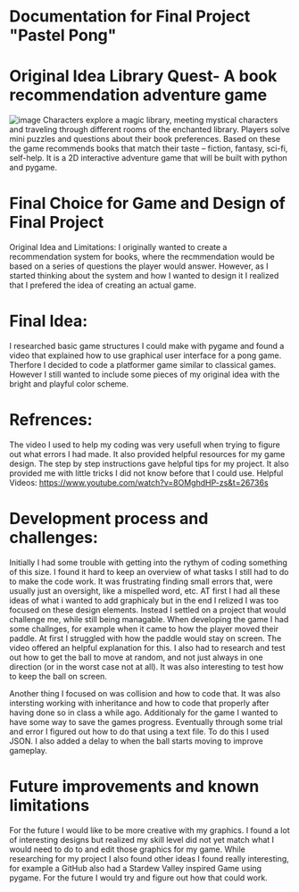 # Documentation for Final Project "Pastel Pong"

# Original Idea Library Quest- A book recommendation adventure game

![image](https://github.com/user-attachments/assets/d02297a8-7bf5-42ea-acdd-efe194964ded)
Characters explore a magic library, meeting mystical characters and traveling through different rooms of the enchanted library. 
Players solve mini puzzles and questions about their book preferences. 
Based on these the game recommends books that match their taste – fiction, fantasy, sci-fi, self-help. 
It is a 2D interactive adventure game that will be built with python and pygame. 

# Final Choice for Game and Design of Final Project

Original Idea and Limitations: 
I originally wanted to create a recommendation system for books, where the recmmendation would be based on a series of questions the player would answer. However, as I started thinking about the system and how I wanted to design it I realized that I prefered the idea of creating an actual game. 

# Final Idea: 
I researched basic game structures I could make with pygame and found a video that explained how to use graphical user interface for a pong game. Therfore I decided to code a platformer game similar to classical games. However I still wanted to include some pieces of my original idea with the bright and playful color scheme.

# Refrences: 
The video I used to help my coding was very usefull when trying to figure out what errors I had made. It also provided helpful resources for my game design. The step by step instructions gave helpful tips for my project. It also provided me with little tricks I did not know before that I could use. 
Helpful Videos: https://www.youtube.com/watch?v=8OMghdHP-zs&t=26736s 

# Development process and challenges: 
Initially I had some trouble with getting into the rythym of coding something of this size. I found it hard to keep an overview of what tasks I still had to do to make the code work. It was frustrating finding small errors that, were usually just an oversight, like a mispelled word, etc. AT first I had all these ideas of what i wanted to add graphicaly but in the end I relized I was too focused on these design elements. Instead I settled on a project that would challenge me, while still being managable. 
When developing the game I had some challnges, for example when it came to how the player moved their paddle.  At first I struggled with how the paddle would stay on screen. The video offered an helpful explanation for this. 
I also had to research and test out how to get the ball to move at random, and not just always in one direction (or in the worst case not at all). It was also interesting to test how to keep the ball on screen.

Another thing I focused on was collision and how to code that. It was also intersting working with inheritance and how to code that properly after having done so in class a while ago. Additionaly for the game I wanted to have some way to save the games progress. Eventually through some trial and error I figured out how to do that using a text file. To do this I used JSON. I also added a delay to when the ball starts moving to improve gameplay.

# Future improvements and known limitations
For the future I would like to be more creative with my graphics. I found a lot of interesting designs but realized my skill level did not yet match what I would need to do to and edit those graphics for my game. While researching for my project I also found other ideas I found really interesting, for example a GitHub also had a Stardew Valley inspired Game using pygame. For the future I would try and figure out how that could work.   

